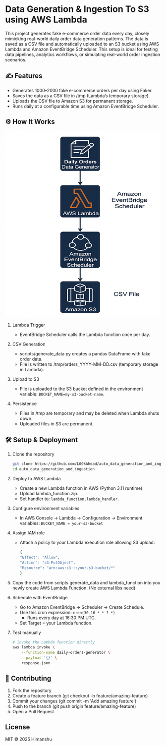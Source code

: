 # Data Generation & Ingestion To S3 using AWS Lambda

This project generates fake e-commerce order data every day, closely mimicking real-world daily order data generation patterns. The data is saved as a CSV file and automatically uploaded to an S3 bucket using AWS Lambda and Amazon EventBridge Scheduler. This setup is ideal for testing data pipelines, analytics workflows, or simulating real-world order ingestion scenarios.

## ✍️ Features

* Generates 1000–2000 fake e-commerce orders per day using Faker.
* Saves the data as a CSV file in /tmp (Lambda’s temporary storage).
* Uploads the CSV file to Amazon S3 for permanent storage.
* Runs daily at a configurable time using Amazon EventBridge Scheduler.

## ⚙️ How It Works

<img src="architecture.png" width=500 height=600/>

1. Lambda Trigger
    * EventBridge Scheduler calls the Lambda function once per day.

2. CSV Generation
    * scripts/generate_data.py creates a pandas DataFrame with fake order data.
    * File is written to /tmp/orders_YYYY-MM-DD.csv (temporary storage in Lambda).

3. Upload to S3
    * File is uploaded to the S3 bucket defined in the environment variable: `BUCKET_NAME=my-s3-bucket-name`.

4. Persistence
    * Files in /tmp are temporary and may be deleted when Lambda shuts down.
    * Uploaded files in S3 are permanent.

## 🛠️ Setup & Deployment

1. Clone the repository

    ```bash
    git clone https://github.com/L00kAhead/auto_data_generation_and_ingestion.git
    cd auto_data_generation_and_ingestion
    ```

2. Deploy to AWS Lambda
    * Create a new Lambda function in AWS (Python 3.11 runtime).
    * Upload lambda_function.zip.
    * Set handler to: `lambda_function.lambda_handler`.

3. Configure environment variables
    * In AWS Console → Lambda → Configuration → Environment variables: `BUCKET_NAME = your-s3-bucket`

4. Assign IAM role

    * Attach a policy to your Lambda execution role allowing S3 upload:

        ```bash
        {
        "Effect": "Allow",
        "Action": "s3:PutObject",
        "Resource": "arn:aws:s3:::your-s3-bucket/*"
        }
        ```

5. Copy the code from scripts generate_data and lambda_function into you newly create AWS Lambda Function. (No external libs need).

6. Schedule with EventBridge
    * Go to Amazon EventBridge → Scheduler → Create Schedule.
    * Use this cron expression: `cron(30 16 * * ? *)`
        * Runs every day at 16:30 PM UTC.
    * Set Target = your Lambda function.

7. Test manually

    ```bash
    # Invoke the Lambda function directly
    aws lambda invoke \
        --function-name daily-orders-generator \
        --payload '{}' \
        response.json
    ```

## 🤝 Contributing

1. Fork the repository
2. Create a feature branch (git checkout -b feature/amazing-feature)
3. Commit your changes (git commit -m 'Add amazing feature')
4. Push to the branch (git push origin feature/amazing-feature)
5. Open a Pull Request

## License
MIT © 2025 Himanshu